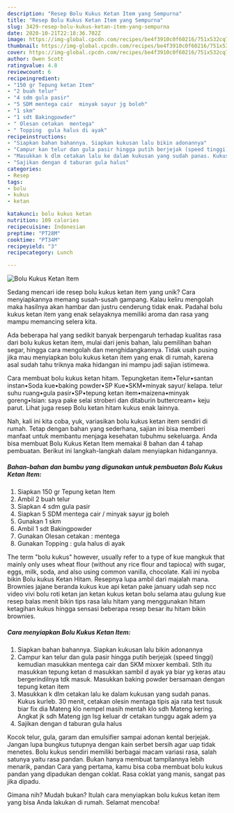 ```yaml
---
description: "Resep Bolu Kukus Ketan Item yang Sempurna"
title: "Resep Bolu Kukus Ketan Item yang Sempurna"
slug: 3429-resep-bolu-kukus-ketan-item-yang-sempurna
date: 2020-10-21T22:18:36.702Z
image: https://img-global.cpcdn.com/recipes/be4f3910c0f60216/751x532cq70/bolu-kukus-ketan-item-foto-resep-utama.jpg
thumbnail: https://img-global.cpcdn.com/recipes/be4f3910c0f60216/751x532cq70/bolu-kukus-ketan-item-foto-resep-utama.jpg
cover: https://img-global.cpcdn.com/recipes/be4f3910c0f60216/751x532cq70/bolu-kukus-ketan-item-foto-resep-utama.jpg
author: Owen Scott
ratingvalue: 4.8
reviewcount: 6
recipeingredient:
- "150 gr Tepung ketan Item"
- "2 buah telur"
- "4 sdm gula pasir"
- "5 SDM mentega cair  minyak sayur jg boleh"
- "1 skm"
- "1 sdt Bakingpowder"
- " Olesan cetakan  mentega"
- " Topping  gula halus di ayak"
recipeinstructions:
- "Siapkan bahan bahannya. Siapkan kukusan lalu bikin adonannya"
- "Campur kan telur dan gula pasir hingga putih berjejak (speed tinggi) kemudian masukkan mentega cair dan SKM mixxer kembali. Stlh itu masukkan tepung ketan d masukkan sambil d ayak ya biar yg keras atau bergerindilnya tdk masuk. Masukkan baking powder bersamaan dengan tepung ketan item"
- "Masukkan k dlm cetakan lalu ke dalam kukusan yang sudah panas. Kukus kurleb. 30 menit, cetakan olesin mentaga tipis aja rata test tusuk biar fix dia Mateng klo nempel masih mentah klo sdh Mateng kering. Angkat jk sdh Mateng jgn lsg keluar dr cetakan tunggu agak adem ya"
- "Sajikan dengan d taburan gula halus"
categories:
- Resep
tags:
- bolu
- kukus
- ketan

katakunci: bolu kukus ketan 
nutrition: 109 calories
recipecuisine: Indonesian
preptime: "PT28M"
cooktime: "PT34M"
recipeyield: "3"
recipecategory: Lunch

---
```



![Bolu Kukus Ketan Item](https://img-global.cpcdn.com/recipes/be4f3910c0f60216/751x532cq70/bolu-kukus-ketan-item-foto-resep-utama.jpg)

Sedang mencari ide resep bolu kukus ketan item yang unik? Cara menyiapkannya memang susah-susah gampang. Kalau keliru mengolah maka hasilnya akan hambar dan justru cenderung tidak enak. Padahal bolu kukus ketan item yang enak selayaknya memiliki aroma dan rasa yang mampu memancing selera kita.

Ada beberapa hal yang sedikit banyak berpengaruh terhadap kualitas rasa dari bolu kukus ketan item, mulai dari jenis bahan, lalu pemilihan bahan segar, hingga cara mengolah dan menghidangkannya. Tidak usah pusing jika mau menyiapkan bolu kukus ketan item yang enak di rumah, karena asal sudah tahu triknya maka hidangan ini mampu jadi sajian istimewa.

Cara membuat bolu kukus ketan hitam. Tepungketan item•Telur•santan instan•Soda kue•baking powder•SP Kue•SKM•minyak sayur/ kelapa. telur suhu ruang•gula pasir•SP•tepung ketan item•maizena•minyak goreng•Isian: saya pake selai stroberi dan ditaburin buttercream+ keju parut. Lihat juga resep Bolu ketan hitam kukus enak lainnya.


Nah, kali ini kita coba, yuk, variasikan bolu kukus ketan item sendiri di rumah. Tetap dengan bahan yang sederhana, sajian ini bisa memberi manfaat untuk membantu menjaga kesehatan tubuhmu sekeluarga. Anda bisa membuat Bolu Kukus Ketan Item memakai 8 bahan dan 4 tahap pembuatan. Berikut ini langkah-langkah dalam menyiapkan hidangannya.

<!--inarticleads1-->

##### Bahan-bahan dan bumbu yang digunakan untuk pembuatan Bolu Kukus Ketan Item:

1. Siapkan 150 gr Tepung ketan Item
1. Ambil 2 buah telur
1. Siapkan 4 sdm gula pasir
1. Siapkan 5 SDM mentega cair / minyak sayur jg boleh
1. Gunakan 1 skm
1. Ambil 1 sdt Bakingpowder
1. Gunakan  Olesan cetakan : mentega
1. Gunakan  Topping : gula halus di ayak


The term &#34;bolu kukus&#34; however, usually refer to a type of kue mangkuk that mainly only uses wheat flour (without any rice flour and tapioca) with sugar, eggs, milk, soda, and also using common vanilla, chocolate. Kali ini nyoba bikin Bolu kukus Ketan Hitam. Resepnya lupa ambil dari majalah mana. Brownies jajane beranda kukus kue api ketan pake january udah sep ncc video vivi bolu roti ketan jan ketan kukus ketan bolu selama atau gulung kue resep balas menit bikin tips rasa lalu hitam yang menggunakan hitam ketagihan kukus hingga sensasi beberapa resep besar itu hitam bikin brownies. 

<!--inarticleads2-->

##### Cara menyiapkan Bolu Kukus Ketan Item:

1. Siapkan bahan bahannya. Siapkan kukusan lalu bikin adonannya
1. Campur kan telur dan gula pasir hingga putih berjejak (speed tinggi) kemudian masukkan mentega cair dan SKM mixxer kembali. Stlh itu masukkan tepung ketan d masukkan sambil d ayak ya biar yg keras atau bergerindilnya tdk masuk. Masukkan baking powder bersamaan dengan tepung ketan item
1. Masukkan k dlm cetakan lalu ke dalam kukusan yang sudah panas. Kukus kurleb. 30 menit, cetakan olesin mentaga tipis aja rata test tusuk biar fix dia Mateng klo nempel masih mentah klo sdh Mateng kering. Angkat jk sdh Mateng jgn lsg keluar dr cetakan tunggu agak adem ya
1. Sajikan dengan d taburan gula halus


Kocok telur, gula, garam dan emulsifier sampai adonan kental berjejak. Jangan lupa bungkus tutupnya dengan kain serbet bersih agar uap tidak menetes. Bolu kukus sendiri memiliki berbagai macam variasi rasa, salah satunya yaitu rasa pandan. Bukan hanya membuat tampilannya lebih menarik, pandan Cara yang pertama, kamu bisa coba membuat bolu kukus pandan yang dipadukan dengan coklat. Rasa coklat yang manis, sangat pas jika dipadu. 

Gimana nih? Mudah bukan? Itulah cara menyiapkan bolu kukus ketan item yang bisa Anda lakukan di rumah. Selamat mencoba!

